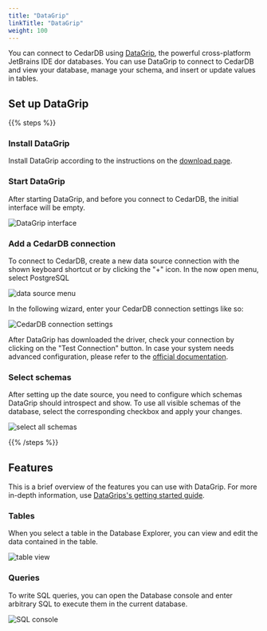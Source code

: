 ```yaml
---
title: "DataGrip"
linkTitle: "DataGrip"
weight: 100
---
```


You can connect to CedarDB using [DataGrip](https://www.jetbrains.com/datagrip/), the powerful cross-platform JetBrains
IDE dor databases.
You can use DataGrip to connect to CedarDB and view your database, manage your schema, and insert or update values in
tables.

## Set up DataGrip

{{% steps %}}

### Install DataGrip

Install DataGrip according to the instructions on the [download page](https://www.jetbrains.com/datagrip/download/).

### Start DataGrip

After starting DataGrip, and before you connect to CedarDB, the initial interface will be empty.

![DataGrip interface](/images/datagrip/1_start.png)

### Add a CedarDB connection

To connect to CedarDB, create a new data source connection with the shown keyboard shortcut or by clicking the
"+" icon.
In the now open menu, select PostgreSQL

![data source menu](/images/datagrip/2_connect.png)

In the following wizard, enter your CedarDB connection settings like so:

<img src="/docs/images/datagrip/3_connect_details.png" alt="CedarDB connection settings" style="max-width: 66%" loading="lazy" />

After DataGrip has downloaded the driver, check your connection by clicking on the "Test Connection" button.
In case your system needs advanced configuration, please refer to the
[official documentation](https://www.jetbrains.com/help/datagrip/postgresql.html).

### Select schemas

After setting up the date source, you need to configure which schemas DataGrip should introspect and show.
To use all visible schemas of the database, select the corresponding checkbox and apply your changes.

![select all schemas](/images/datagrip/4_schemas.png)

{{% /steps %}}

## Features

This is a brief overview of the features you can use with DataGrip.
For more in-depth information, use
[DataGrips's getting started guide](https://www.jetbrains.com/help/datagrip/quick-start-with-datagrip.html).

### Tables

When you select a table in the Database Explorer, you can view and edit the data contained in the table.

![table view](/images/datagrip/5_table.png)

### Queries

To write SQL queries, you can open the Database console and enter arbitrary SQL to execute them in the current database.

![SQL console](/images/datagrip/6_query.png)
